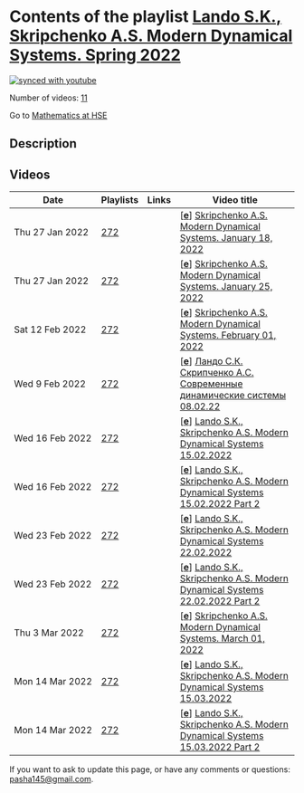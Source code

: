 # Contents of the playlist [Lando S.K., Skripchenko A.S. Modern Dynamical Systems. Spring 2022](https://www.youtube.com/playlist?list=PLq3E5oubNNoCQ07H5dAKbzn8nn2RiVy3l)

[![synced with youtube](https://img.shields.io/github/last-commit/mathphysschool/mathphysschool.github.io/autoupdate1?label=synced%20with%20youtube)](https://github.com/mathphysschool/mathphysschool.github.io/commits/autoupdate1)

Number of videos: [11](#videos)

Go to [Mathematics at HSE](../README.md)

## Description



## Videos

|Date|Playlists|Links|Video title|
|---|---|---|---|
| Thu&nbsp;27&nbsp;Jan&nbsp;2022 | [272](../playlists/272 "Lando S.K., Skripchenko A.S. Modern Dynamical Systems. Spring 2022") |  | [[**e**](https://studio.youtube.com/video/GYXkiuuiH9s/edit "Edit")] [Skripchenko A.S. Modern Dynamical Systems. January 18, 2022](https://www.youtube.com/watch?v=GYXkiuuiH9s&list=PLq3E5oubNNoCQ07H5dAKbzn8nn2RiVy3l) |
| Thu&nbsp;27&nbsp;Jan&nbsp;2022 | [272](../playlists/272 "Lando S.K., Skripchenko A.S. Modern Dynamical Systems. Spring 2022") |  | [[**e**](https://studio.youtube.com/video/uMrb_PN_jNg/edit "Edit")] [Skripchenko A.S. Modern Dynamical Systems. January 25, 2022](https://www.youtube.com/watch?v=uMrb_PN_jNg&list=PLq3E5oubNNoCQ07H5dAKbzn8nn2RiVy3l) |
| Sat&nbsp;12&nbsp;Feb&nbsp;2022 | [272](../playlists/272 "Lando S.K., Skripchenko A.S. Modern Dynamical Systems. Spring 2022") |  | [[**e**](https://studio.youtube.com/video/1gd640H46JY/edit "Edit")] [Skripchenko A.S. Modern Dynamical Systems. February 01, 2022](https://www.youtube.com/watch?v=1gd640H46JY&list=PLq3E5oubNNoCQ07H5dAKbzn8nn2RiVy3l) |
| Wed&nbsp;9&nbsp;Feb&nbsp;2022 | [272](../playlists/272 "Lando S.K., Skripchenko A.S. Modern Dynamical Systems. Spring 2022") |  | [[**e**](https://studio.youtube.com/video/9sWapv1jtUo/edit "Edit")] [Ландо С.К. Скрипченко А.С. Современные динамические системы 08.02.22](https://www.youtube.com/watch?v=9sWapv1jtUo&list=PLq3E5oubNNoCQ07H5dAKbzn8nn2RiVy3l) |
| Wed&nbsp;16&nbsp;Feb&nbsp;2022 | [272](../playlists/272 "Lando S.K., Skripchenko A.S. Modern Dynamical Systems. Spring 2022") |  | [[**e**](https://studio.youtube.com/video/4JXetBfnimc/edit "Edit")] [Lando S.K., Skripchenko A.S. Modern Dynamical Systems  15.02.2022](https://www.youtube.com/watch?v=4JXetBfnimc&list=PLq3E5oubNNoCQ07H5dAKbzn8nn2RiVy3l) |
| Wed&nbsp;16&nbsp;Feb&nbsp;2022 | [272](../playlists/272 "Lando S.K., Skripchenko A.S. Modern Dynamical Systems. Spring 2022") |  | [[**e**](https://studio.youtube.com/video/fxQErZPpfSU/edit "Edit")] [Lando S.K., Skripchenko A.S. Modern Dynamical Systems 15.02.2022 Part 2](https://www.youtube.com/watch?v=fxQErZPpfSU&list=PLq3E5oubNNoCQ07H5dAKbzn8nn2RiVy3l) |
| Wed&nbsp;23&nbsp;Feb&nbsp;2022 | [272](../playlists/272 "Lando S.K., Skripchenko A.S. Modern Dynamical Systems. Spring 2022") |  | [[**e**](https://studio.youtube.com/video/lAMjOXGEDz8/edit "Edit")] [Lando S.K., Skripchenko A.S. Modern Dynamical Systems 22.02.2022](https://www.youtube.com/watch?v=lAMjOXGEDz8&list=PLq3E5oubNNoCQ07H5dAKbzn8nn2RiVy3l) |
| Wed&nbsp;23&nbsp;Feb&nbsp;2022 | [272](../playlists/272 "Lando S.K., Skripchenko A.S. Modern Dynamical Systems. Spring 2022") |  | [[**e**](https://studio.youtube.com/video/CK7d1ZBYgVg/edit "Edit")] [Lando S.K., Skripchenko A.S. Modern Dynamical Systems 22.02.2022 Part 2](https://www.youtube.com/watch?v=CK7d1ZBYgVg&list=PLq3E5oubNNoCQ07H5dAKbzn8nn2RiVy3l) |
| Thu&nbsp;3&nbsp;Mar&nbsp;2022 | [272](../playlists/272 "Lando S.K., Skripchenko A.S. Modern Dynamical Systems. Spring 2022") |  | [[**e**](https://studio.youtube.com/video/awRC1VH7U8E/edit "Edit")] [Skripchenko A.S. Modern Dynamical Systems. March 01, 2022](https://www.youtube.com/watch?v=awRC1VH7U8E&list=PLq3E5oubNNoCQ07H5dAKbzn8nn2RiVy3l) |
| Mon&nbsp;14&nbsp;Mar&nbsp;2022 | [272](../playlists/272 "Lando S.K., Skripchenko A.S. Modern Dynamical Systems. Spring 2022") |  | [[**e**](https://studio.youtube.com/video/42CnBP1IDCE/edit "Edit")] [Lando S.K., Skripchenko A.S. Modern Dynamical Systems 15.03.2022](https://www.youtube.com/watch?v=42CnBP1IDCE&list=PLq3E5oubNNoCQ07H5dAKbzn8nn2RiVy3l) |
| Mon&nbsp;14&nbsp;Mar&nbsp;2022 | [272](../playlists/272 "Lando S.K., Skripchenko A.S. Modern Dynamical Systems. Spring 2022") |  | [[**e**](https://studio.youtube.com/video/KTJN6q58CIc/edit "Edit")] [Lando S.K., Skripchenko A.S. Modern Dynamical Systems 15.03.2022 Part 2](https://www.youtube.com/watch?v=KTJN6q58CIc&list=PLq3E5oubNNoCQ07H5dAKbzn8nn2RiVy3l) |


 If you want to ask to update this page, or have any comments or questions: <pasha145@gmail.com>.